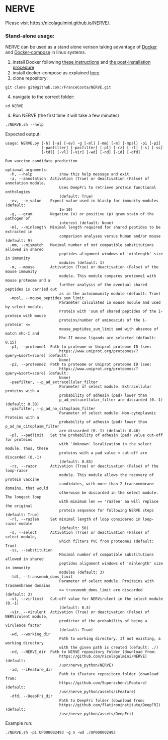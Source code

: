 # NERVE

Please visit https://nicolagulmini.github.io/NERVE/.

### Stand-alone usage:
NERVE can be used as a stand alone verison taking advantage of [Docker](https://www.docker.com/) and [Docker-compose](https://docs.docker.com/engine/reference/commandline/compose/) in linux systems.

1) install Docker following [these instructions](https://docs.docker.com/engine/install/) and [the post-installation procedure](https://docs.docker.com/engine/install/linux-postinstall/)
2) install docker-compose as explained [here](https://docs.docker.com/compose/install/linux/)
3) clone repository:
```
git clone git@github.com:/FranceCosta/NERVE.git
```
4) navigate to the correct folder:
```
cd NERVE
```
4) Run NERVE (the first time it will take a few minutes)
```
./NERVE.sh --help
```
Expected output:
```
usage: NERVE.py [-h] [-a] [-ev] -g [-ml] [-mm] [-m] [-mpsl] -p1 [-p2]
                [-paefilter] [-pacfilter] [-pl] [-rz] [-rl] [-s] [-ss]
                [-tdl] [-vl] [-vir] [-wd] [-nd] [-id] [-dfd]

Run vaccine candidate prediction

optional arguments:
  -h, --help            show this help message and exit
  -a, --annotation  Activation (True) or deactivation (False) of annotation module.
                        Uses DeepFri to retrieve protein functional onthologies
                        (default: True)
  -ev, --e_value    Expect-value used in blastp for immunity modules (default:
                        1e-10)
  -g, --gram        Negative (n) or positive (p) gram stain of the pathogen of
                        interest (default: None)
  -ml, --minlength  Minimal length required for shared peptides to be extracted in
                        comparison analyses versus human and/or mouse (default: 9)
  -mm, --mismatch   Maximal number of not compatible substitutions allowed in shared
                        peptides alignment windows of 'minlength' size in immunity
                        modules (default: 1)
  -m, --mouse       Activation (True) or deactivation (False) of the mouse immunity
                        module. This module compares proteome1 with mouse proteome and a
                        further analysis of the eventual shared peptides is carried out
                        as in the autoimmunity module (default: True)
  -mpsl, --mouse_peptides_sum_limit 
                        Parameter calculated in mouse module and used by select module.
                        Protein with 'sum of shared peptides of the i-protein with mouse
                        proteins/number of aminoacids of the i-protein' <=
                        mouse_peptides_sum_limit and with absence of match mhc-I and
                        Mhc-II mouse ligands are selected (default: 0.15)
  -p1, --proteome1  Path to proteome or Uniprot proteome ID (see:
                        https://www.uniprot.org/proteomes/?query=&sort=score) (default:
                        None)
  -p2, --proteome2  Path to proteome or Uniprot proteome ID (see:
                        https://www.uniprot.org/proteomes/?query=&sort=score) (default:
                        None)
  -paefilter, --p_ad_extracellular_filter 
                        Parameter of select module. Extracellular proteins with a
                        probability of adhesin (pad) lower than
                        p_ad_extracellular_filter are discarded (0.-1) (default: 0.38)
  -pacfilter, --p_ad_no_citoplasm_filter 
                        Parameter of select module. Non-cytoplasmic Proteins with a
                        probability of adhesin (pad) lower than p_ad_no_citoplasm_filter
                        are discarded (0.-1) (default: 0.46)
  -pl, --padlimit   Set the probability of adhesin (pad) value cut-off for proteins
                        with 'Unknown' localization in the select module. Thus, these
                        proteins with a pad value < cut-off are discarded (0.-1)
                        (default: 0.85)
  -rz, --razor      Activation (True) or deactivation (False) of the loop-razor
                        module. This module allows the recovery of protein vaccine
                        candidates, with more than 2 transmembrane domains, that would
                        otherwise be discarded in the select module. The longest loop
                        with minimum len == 'razlen' aa will replace the original
                        protein sequence for following NERVE steps (default: True)
  -rl, --razlen     Set minimal length of loop considered in loop-razor module
                        (default: 50)
  -s, --select      Activation (True) or deactivation (False) of select module,
                        which filters PVC from proteome1 (default: True)
  -ss, --substitution 
                        Maximal number of compatible substitutions allowed in shared
                        peptides alignment windows of 'minlength' size in immunity
                        modules (default: 3)
  -tdl, --transmemb_doms_limit 
                        Parameter of select module. Proiteins with trasmembrane domains
                        >= transmemb_doms_limit are discarded (default: 3)
  -vl, --virlimit   Cut-off value for NERVirulent in the select module (0.-1)
                        (default: 0.5)
  -vir, --virulent  Activation (True) or deactivation (False) of NERVirulent module,
                        predictor of the probability of being a virulence factor
                        (default: True)
  -wd, --working_dir 
                        Path to working directory. If not existing, a working directory
                        with the given path is created (default: ./)
  -nd, --NERVE_dir  Path to NERVE repository folder (download from:
                        https://github.com/nicolagulmini/NERVE) (default:
                        /usr/nerve_python/NERVE)
  -id, --iFeature_dir 
                        Path to iFeature repository folder (download from:
                        https://github.com/Superzchen/iFeature) (default:
                        /usr/nerve_python/assets/iFeature)
  -dfd, --DeepFri_dir 
                        Path to DeepFri folder (download from:
                        https://github.com/flatironinstitute/DeepFRI) (default:
                        /usr/nerve_python/assets/DeepFri)
```
Example run:
```
./NERVE.sh -p1 UP000002493 -g n -wd ./UP000002493
```



<!--

Group project with [MOLBINFO](http://www.bio.unipd.it/molbinfo/). 
[NERVE](https://www.ncbi.nlm.nih.gov/pmc/articles/PMC1570458/) means '*New Enhanced Reverse Vaccinology Environment*', and the purpose of this project is to update it and develop new modules.

## REQUIREMENTS
NERVE accepts a prokaryotic proteome of a bacterium of which the user has to know if it is gram positive or gram negative.
Before starting to use NERVE, you should check if you have all the dependencies. Being a Python program, it imports some libraries, such as:
- Pandas 
- Numpy
- Bio (Biopython)
- Tensorflow (**pay attention: you must install the 2.6.0 version!**)

Also, you should do:
- `apt-get install ncbi-blast+` for blastp comparisons;
- `git clone https://github.com/Superzchen/iFeature`
- `git clone git://github.com/nicolagulmini/spaan` for features computation and trained models;
- `git clone git://github.com/nicolagulmini/NERVE` to import the modules (could be useful to periodically remove and reinstall this folder, to keep the program updated. To remove it, it is sufficient to run `rm -r NERVE` before cloning it);
- `python3 -m pip install git+https://github.com/nicolagulmini/tmhmm.py` for the third module, which needs tmhmm to compute the transmembrane domains. 

**Please be sure that all of these operations are done inside the same folder, in order to correctly import all the required libraries and modules.**

## Usage

Before describing each module, here a brief description of the parameters to pass. Some of them will be clear during the in detail description of the single modules:
- `-proteome1` (mandatory): the path to `.fasta` proteome file;
- `-gram` (mandatory): the gram (`p` for positive, `n` for negative or `a` for archea) of the organism.

Then the following parameters are optional:
- `-proteome2` (default = `None`) ...
- `-gram2` (default = `None`) ...
- `-razor` (default = `False`). Put `True` if you want the razor module to be called.
- `-razor_len` (default = `50`). If `razor` is `True`, then the `razor_len` is considered. In the razor module description the function of this parameter will be clarified.
- `-psortb_output_path` (default = `None`) ...
- `-p_ad_no_citoplasm_filter` (default = `0.46`) ...
- `-p_ad_extracellular_filter` (default = `0.38`) ...
- `-transmemb_doms_limit` (default = `3`) ...
- `-percentage_of_covered_protein_for_razor` (default = `0.9`) ...
- `-e_value` (default = `1e-10`) ...
- `-similarity_function` (default = `0.8`) ...
- `-verbose` (default = `0`). Set to `1` (or any other symbol different from zero) if you what the program to print the protein information during the computation. Pay attention: could be a lot of data!

Note that some of the listed parameters are involved to the final scoring of the proteins, so changing them could deeply change the output of the program: be sure of what you do!
Moreover it can also happen that the program asks you for the `[sudo] user password`, it does this to launch the commands that will be described later.

## Module 1: Subcelloc (still do not know the time to perform the computation on a realistic proteome)
For this module you will need the only external dependency of NERVE (that we are planning to substitute with a more convenient solution): [PSORTB](https://www.psort.org/psortb/). 
Here a very brief tutorial to have a working PSORTB from Linux command line, through Docker. The sequence of commands, starting without Docker, is:

```
sudo snap install docker
sudo docker pull brinkmanlab/psortb_commandline:1.0.2
wget https://raw.githubusercontent.com/brinkmanlab/psortb_commandline_docker/master/psortb
chmod +x psortb
```

once you have PSORTB, you are able to produce a file with the subcellular localization prediction of each of the proteins in your `.fasta` input file. If you do it before launching NERVE, then you should pass to it the path to the output file, specifying it to the `-psortb_output_path` parameter. Note: **you must produce a `terse` output**: if your input file is `input.fasta`, of a gram positive bacteria, in the psortb folder open the terminal and type
```
./psortb -i input.fasta -p -r ./ -o terse
```
where if your proteome is of a gram negative or archea bacteria, instead of putting `p` you should put `n` or `a`; and `-r ./` tells psortb to produce the output file in the same folder. 

Also, we report the limitations of psortb:
- *Proteins resident at multiple localization sites*. Many proteins can exist at multiple localization sites. Examples of such proteins include integral membrane proteins with large periplasmic domains, or autotransporters, which contain an outer membrane pore domain and a cleaved extracellular domain. The current version of PSORTb handles this situation by flagging proteins which show a distribution of localization scores favouring two sites, rather than one. It is important to examine the distribution of localization scores carefully in order to determine if your submitted protein may have multiple localization sites and if so, which two sites are involved.
- *Lipoproteins*: The current version of PSORTb does not detect lipoprotein motifs.
- *Precision vs. Recall*: PSORTb is designed to emphasize precision (or specificity) over recall (or sensitivity). Programs which make predictions at all costs often provide incorrect or incomplete results, which can be propagated through annotated databases, datasets and reports in the literature. We believe that a confident prediction is more valuable than any prediction, and we have designed the program to this end. Note, however, that a user may choose to use their own reduced cutoff score in generating final predictions.

## Module 2: Adhesin (approx 8 min for a realistic proteome)
You can find more details about this module [here](https://github.com/nicolagulmini/spaan). Here, for each protein, a probability value is computed, through an already trained neural network. That probability is the probability of the protein to be an adhesin. Take into account that the neural network has an accuracy of about 80%. Further improvements will be made, and this is one of the reasons why you should keep updated the nerve folder. 

## Module 3: Tmhelices (approx 4 min for a realistic proteome)
In this module are computed the transmembrane domains, thanks to the python library [tmhmm.py](https://github.com/dansondergaard/tmhmm.py). 

### Module 3.1: Razor
In this module only the proteins with at least 3 transmembrane domains are considered.
For outermembrane proteins consider both the 'i' and 'o' loops, otherwise only the 'o' loop. 
Then take the longest out-membrane piece and replace the original sequence with it to perform the following analyses
(only if the longest piece is reasonably long...).

## Module 4: Autoimmunity (approx 10 min for blastp on sapiens, 10 sec for parsing, >30 min for comparison

### Module 4.1: Mouse immunity

## Module 5: Conservation (optional)

## Module 6: Function
Still implementing it. We want to include [DeepGO](https://github.com/bio-ontology-research-group/deepgo) in this module.

## Module 7: Virulence
You can find more details about this module [here](https://github.com/nicolagulmini/virulent_factor_classification). In this case, for each protein some features are computed through `iFeature`, and then given to the already trained neural network in order to compute the probability to be a virulence factor. 

## Module 8: Select
This is the final module: if other modules will be added, they will be added before this module, because the final ranking of the proteins must take into account all the computed information. 

-->
